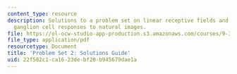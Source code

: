 ```yaml
---
content_type: resource
description: Solutions to a problem set on linear receptive fields and predicting
  ganglion cell responses to natural images.
file: https://ol-ocw-studio-app-production.s3.amazonaws.com/courses/9-35-sensation-and-perception-spring-2009/22f502c1ca1623debf20b945679dae1a_MIT9_35s09_sol_pset02.pdf
file_type: application/pdf
resourcetype: Document
title: 'Problem Set 2: Solutions Guide'
uid: 22f502c1-ca16-23de-bf20-b945679dae1a
---
```


